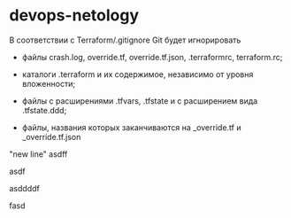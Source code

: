# devops-netology
В соответствии с Terraform/.gitignore Git будет игнорировать 

- файлы crash.log, override.tf, override.tf.json, .terraformrc, terraform.rc;

- каталоги .terraform и их содержимое, независимо от уровня вложенности;

- файлы с расширениями .tfvars, .tfstate и с расширением вида .tfstate.ddd;

- файлы, названия которых заканчиваются на _override.tf и _override.tf.json

"new line" 
asdff


asdf

asddddf

fasd
